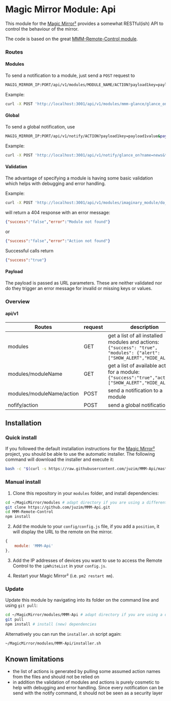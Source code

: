 # Magic Mirror Module: Api


This module for the [Magic Mirror²](https://github.com/MichMich/MagicMirror) provides a somewhat RESTful(ish) API to control the behaviour of the mirror.

The code is based on the great [MMM-Remote-Control module](https://github.com/jopyth/MMM-Remote-Control/issues).



### Routes

#### Modules

To send a notification to a module, just send a `POST` request to

```bash
MAGIG_MIRROR_IP:PORT/api/v1/modules/MODULE_NAME/ACTION?payload1key=payload1value&payload2key=payload2value
```

Example:
```bash
curl -X POST 'http://localhost:3001/api/v1/modules/mmm-glance/glance_on?name=news&time=1000'
```

#### Global
To send a global notification, use
```bash
MAGIG_MIRROR_IP:PORT/api/v1/notify/ACTION?payload1key=payload1value&payload2key=payload2value
```

Example:
```bash
curl -X POST 'http://localhost:3001/api/v1/notify/glance_on?name=news&time=1000'
```

#### Validation

The advantage of specifying a module is having some basic validation which helps with debugging and error handling.

Example:
```bash
curl -X POST 'http://localhost:3001/api/v1/modules/imaginary_module/do_stuff'
```
will return a 404 response with an error message:
```json
{"success":"false","error":"Module not found"}
```
or
```json
{"success":"false","error":"Action not found"}
```

Successful calls return
```json
{"success":"true"}
```

#### Payload
The payload is passed as URL parameters. These are neither validated nor do they trigger an error message for invalid or missing keys or values.

### Overview
#### api/v1

| Routes | request | description |
| ------------- | -------- | ------------- |
| modules | GET | get a list of all installed modules and actions:<br> ```{"success": "true", "modules": {"alert": ["SHOW_ALERT","HIDE_ALERT"]}``` |
| modules/moduleName | GET | get a list of available actions for a module:<br> ```{"success":"true","actions":["SHOW_ALERT","HIDE_ALERT"]}``` |
| modules/moduleName/action | POST | send a notification to a module  |
| nofify/action | POST | send a global notification  |


## Installation

### Quick install

If you followed the default installation instructions for the [Magic Mirror²](https://github.com/MichMich/MagicMirror) project, you should be able to use the automatic installer.
The following command will download the installer and execute it:
```bash
bash -c "$(curl -s https://raw.githubusercontent.com/juzim/MMM-Api/master/installer.sh)"
```

### Manual install

1. Clone this repository in your `modules` folder, and install dependencies:
```bash
cd ~/MagicMirror/modules # adapt directory if you are using a different one
git clone https://github.com/juzim/MMM-Api.git
cd MMM-Remote-Control
npm install
```

2. Add the module to your `config/config.js` file, if you add a `position`, it will display the URL to the remote on the mirror.
```js
{
    module: 'MMM-Api'
},
```

3. Add the IP addresses of devices you want to use to access the Remote Control to the `ipWhiteList` in your `config.js`.

4. Restart your Magic Mirror² (i.e. `pm2 restart mm`).

### Update

Update this module by navigating into its folder on the command line and using `git pull`:

```bash
cd ~/MagicMirror/modules/MMM-Api # adapt directory if you are using a different one
git pull
npm install # install (new) dependencies
```

Alternatively you can run the `installer.sh` script again:
```bash
~/MagicMirror/modules/MMM-Api/installer.sh
```


## Known limitations

* the list of actions is generated by pulling some assumed action names from the files and should not be relied on
* in addition the validation of modules and actions is purely cosmetic to help with debugging and error handling. Since every notification can be send with the notify command, it should not be seen as a security layer
